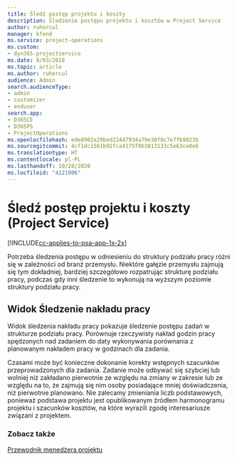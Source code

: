 ```yaml
---
title: Śledź postęp projektu i koszty
description: Śledzenie postępu projektu i kosztów w Project Service
author: ruhercul
manager: kfend
ms.service: project-operations
ms.custom:
- dyn365-projectservice
ms.date: 8/03/2018
ms.topic: article
ms.author: ruhercul
audience: Admin
search.audienceType:
- admin
- customizer
- enduser
search.app:
- D365CE
- D365PS
- ProjectOperations
ms.openlocfilehash: ede8902a29bed224d7934a79e30f8c7e7fb9023b
ms.sourcegitcommit: 4cf1dc1561b92fca4175f0b3813133c5e63ce8e6
ms.translationtype: HT
ms.contentlocale: pl-PL
ms.lasthandoff: 10/28/2020
ms.locfileid: "4121906"
---
```

# <a name="track-project-progress-and-cost-project-service"></a>Śledź postęp projektu i koszty (Project Service)

[!INCLUDE[cc-applies-to-psa-app-1x-2x](../includes/cc-applies-to-psa-app-1x-2x.md)]

Potrzeba śledzenia postępu w odniesieniu do struktury podziału pracy różni się w zależności od branż przemysłu. Niektóre gałęzie przemysłu zajmują się tym dokładniej, bardziej szczegółowo rozpatrując strukturę podziału pracy, podczas gdy inni śledzenie to wykonują na wyższym poziomie struktury podziału pracy.  
  
## <a name="effort-tracking-view"></a>Widok Śledzenie nakładu pracy  
Widok śledzenia nakładu pracy pokazuje śledzenie postępu zadań w strukturze podziału pracy. Porównuje rzeczywisty nakład godzin pracy spędzonych nad zadaniem do daty wykonywania porównania z planowanym nakładem pracy w godzinach dla zadania.  
  
Czasami może być konieczne dokonanie korekty wstępnych szacunków przeprowadzonych dla zadania. Zadanie może odbywać się szybciej lub wolniej niż zakładano pierwotnie ze względu na zmiany w zakresie lub ze względu na to, że zajmują się nim osoby posiadające mniej doświadczenia, niż pierwotnie planowano. Nie zalecamy zmieniania liczb podstawowych, ponieważ podstawa projektu jest opublikowanym źródłem harmonogramu projektu i szacunków kosztów, na które wyrazili zgodę interesariusze związani z projektem.  
  
### <a name="see-also"></a>Zobacz także  
 [Przewodnik menedżera projektu](../psa/project-manager-guide.md)
